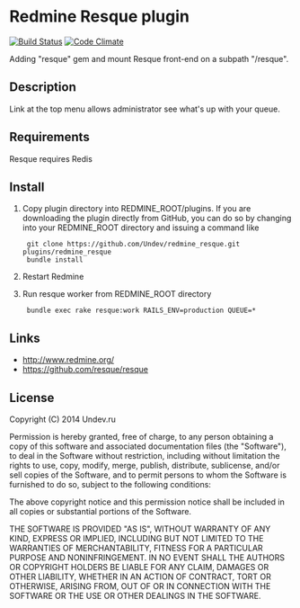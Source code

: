 # Redmine Resque plugin

[![Build Status](https://travis-ci.org/Undev/redmine_resque.png?branch=master)](https://travis-ci.org/Undev/redmine_resque)
[![Code Climate](https://codeclimate.com/github/Undev/redmine_resque.png)](https://codeclimate.com/github/Undev/redmine_resque)

Adding "resque" gem and mount Resque front-end on a subpath "/resque".

## Description

Link at the top menu allows administrator see what's up with your queue.

## Requirements

Resque requires Redis

## Install

1. Copy plugin directory into REDMINE_ROOT/plugins.
If you are downloading the plugin directly from GitHub,
you can do so by changing into your REDMINE_ROOT directory and issuing a command like

        git clone https://github.com/Undev/redmine_resque.git plugins/redmine_resque
        bundle install

2. Restart Redmine
3. Run resque worker from REDMINE_ROOT directory

        bundle exec rake resque:work RAILS_ENV=production QUEUE=*

## Links

- http://www.redmine.org/
- https://github.com/resque/resque

## License

Copyright (C) 2014 Undev.ru

Permission is hereby granted, free of charge, to any person obtaining a copy of this software and associated documentation files (the "Software"), to deal in the Software without restriction, including without limitation the rights to use, copy, modify, merge, publish, distribute, sublicense, and/or sell copies of the Software, and to permit persons to whom the Software is furnished to do so, subject to the following conditions:

The above copyright notice and this permission notice shall be included in all copies or substantial portions of the Software.

THE SOFTWARE IS PROVIDED "AS IS", WITHOUT WARRANTY OF ANY KIND, EXPRESS OR IMPLIED, INCLUDING BUT NOT LIMITED TO THE WARRANTIES OF MERCHANTABILITY, FITNESS FOR A PARTICULAR PURPOSE AND NONINFRINGEMENT. IN NO EVENT SHALL THE AUTHORS OR COPYRIGHT HOLDERS BE LIABLE FOR ANY CLAIM, DAMAGES OR OTHER LIABILITY, WHETHER IN AN ACTION OF CONTRACT, TORT OR OTHERWISE, ARISING FROM, OUT OF OR IN CONNECTION WITH THE SOFTWARE OR THE USE OR OTHER DEALINGS IN THE SOFTWARE.
